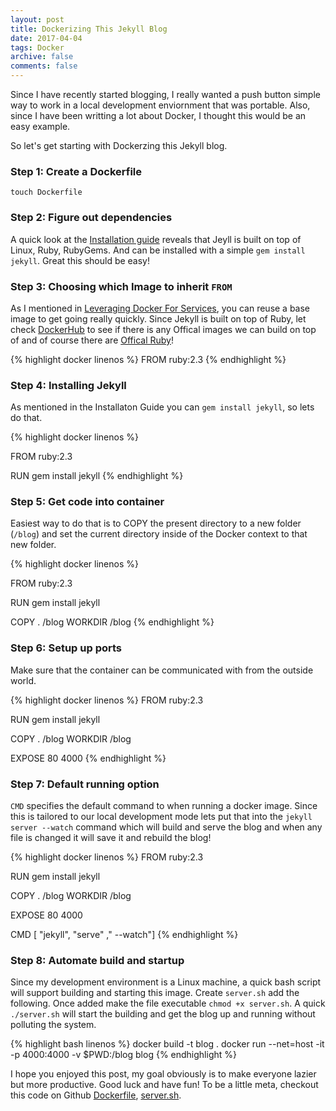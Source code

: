 ```yaml
---
layout: post
title: Dockerizing This Jekyll Blog
date: 2017-04-04
tags: Docker 
archive: false
comments: false
---
```


Since I have recently started blogging, I really wanted a push button simple way to work in a local development enviornment that was portable. Also, since I have been writting a lot about Docker, I thought this would be an easy example.

So let's get starting with Dockerzing this Jekyll blog.

### Step 1: Create a Dockerfile

`touch Dockerfile`

### Step 2: Figure out dependencies

A quick look at the [Installation guide](https://jekyllrb.com/docs/installation/) reveals that Jeyll is built on top of Linux, Ruby, RubyGems. And can be installed with a simple `gem install jekyll`. Great this should be easy!

### Step 3: Choosing which Image to inherit `FROM`

As I mentioned in [Leveraging Docker For Services](http://keithwebber.com/2017/03/Leveraging-Docker-for-services/), you can reuse a base image to get going really quickly. Since Jekyll is built on top of Ruby, let check [DockerHub](https://hub.docker.com/) to see if there is any Offical images we can build on top of and of course there are [Offical Ruby](https://hub.docker.com/_/ruby/)!

{% highlight docker linenos %}
FROM ruby:2.3
{% endhighlight %}

### Step 4: Installing Jekyll

As mentioned in the Installaton Guide you can `gem install jekyll`, so lets do that.

{% highlight docker linenos %}

FROM ruby:2.3 

RUN gem install jekyll
{% endhighlight %}


### Step 5: Get code into container

Easiest way to do that is to COPY the present directory to a new folder (`/blog`) and set the current directory inside of the Docker context to that new folder.

{% highlight docker linenos %}

FROM ruby:2.3

RUN gem install jekyll

COPY . /blog
WORKDIR /blog
{% endhighlight %}

### Step 6: Setup up ports

Make sure that the container can be communicated with from the outside world.

{% highlight docker linenos %}
FROM ruby:2.3

RUN gem install jekyll

COPY . /blog
WORKDIR /blog

EXPOSE 80 4000 
{% endhighlight %}


### Step 7: Default running option

`CMD` specifies the default command to when running a docker image. Since this is tailored to our local development mode lets put that into the `jekyll server --watch` command which will build and serve the blog and when any file is changed it will save it and rebuild the blog!

{% highlight docker linenos %}
FROM ruby:2.3

RUN gem install jekyll

COPY . /blog
WORKDIR /blog

EXPOSE 80 4000 

CMD [ "jekyll", "serve" ," --watch"]
{% endhighlight %}


### Step 8: Automate build and startup

Since my development environment is a Linux machine, a quick bash script will support building and starting this image. Create `server.sh` add the following. Once added make the file executable `chmod +x server.sh`. A quick `./server.sh` will start the building and get the blog up and running without polluting the system.

{% highlight bash linenos %}
docker build -t blog .
docker run --net=host -it -p 4000:4000 -v $PWD:/blog blog
{% endhighlight %}


I hope you enjoyed this post, my goal obviously is to make everyone lazier but more productive. Good luck and have fun! To be a little meta, checkout this code on Github [Dockerfile](https://github.com/townie/townie.github.io/blob/master/Dockerfile), [server.sh](https://github.com/townie/townie.github.io/blob/master/server.sh).